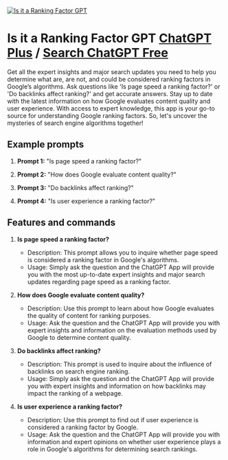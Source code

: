 
[![Is it a Ranking Factor GPT](https://files.oaiusercontent.com/file-rpEhlWmjEhHhMOBUjkbFZK6S?se=2123-10-17T00%3A36%3A08Z&sp=r&sv=2021-08-06&sr=b&rscc=max-age%3D31536000%2C%20immutable&rscd=attachment%3B%20filename%3Da3cc75dd-0c47-450e-a671-96b9f6dce6d5.png&sig=DQdhiRtBVisHdYmhbFQerSBZZRoKpUaj/xNkEGkr%2BQw%3D)](https://chat.openai.com/g/g-YOZF78i13-is-it-a-ranking-factor-gpt)

# Is it a Ranking Factor GPT [ChatGPT Plus](https://chat.openai.com/g/g-YOZF78i13-is-it-a-ranking-factor-gpt) / [Search ChatGPT Free](https://gptcall.net/index.html#/?search=Is%20it%20a%20Ranking%20Factor%20GPT)

Get all the expert insights and major search updates you need to help you determine what are, are not, and could be considered ranking factors in Google’s algorithms. Ask questions like 'Is page speed a ranking factor?' or 'Do backlinks affect ranking?' and get accurate answers. Stay up to date with the latest information on how Google evaluates content quality and user experience. With access to expert knowledge, this app is your go-to source for understanding Google ranking factors. So, let's uncover the mysteries of search engine algorithms together!

## Example prompts

1. **Prompt 1:** "Is page speed a ranking factor?"

2. **Prompt 2:** "How does Google evaluate content quality?"

3. **Prompt 3:** "Do backlinks affect ranking?"

4. **Prompt 4:** "Is user experience a ranking factor?"

## Features and commands

1. **Is page speed a ranking factor?**
   - Description: This prompt allows you to inquire whether page speed is considered a ranking factor in Google's algorithms.
   - Usage: Simply ask the question and the ChatGPT App will provide you with the most up-to-date expert insights and major search updates regarding page speed as a ranking factor.

2. **How does Google evaluate content quality?**
   - Description: Use this prompt to learn about how Google evaluates the quality of content for ranking purposes.
   - Usage: Ask the question and the ChatGPT App will provide you with expert insights and information on the evaluation methods used by Google to determine content quality.

3. **Do backlinks affect ranking?**
   - Description: This prompt is used to inquire about the influence of backlinks on search engine ranking.
   - Usage: Simply ask the question and the ChatGPT App will provide you with expert insights and information on how backlinks may impact the ranking of a webpage.

4. **Is user experience a ranking factor?**
   - Description: Use this prompt to find out if user experience is considered a ranking factor by Google.
   - Usage: Ask the question and the ChatGPT App will provide you with information and expert opinions on whether user experience plays a role in Google's algorithms for determining search rankings.


